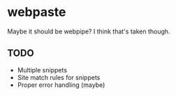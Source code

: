 # webpaste

Maybe it should be webpipe? I think that's taken though.

## TODO
* Multiple snippets
* Site match rules for snippets
* Proper error handling (maybe)
